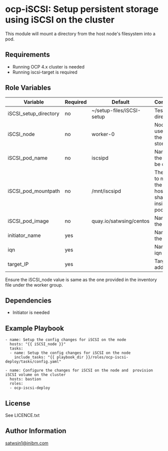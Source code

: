 ocp-iSCSI: Setup persistent storage using iSCSI on the cluster
=========
This module will mount a directory from the host node's filesystem into a pod. 

Requirements
------------
 - Running OCP 4.x cluster is needed
 - Running iscsi-target is required
 
Role Variables
--------------
| Variable                    | Required | Default                                    | Comments                                            |
|-----------------------------|----------|--------------------------------------------|-----------------------------------------------------|
| iSCSI_setup_directory | no | ~/setup-files/iSCSI-setup | Test directory |
| iSCSI_node | no | worker-0 | Node to be used for the iSCSI storage |
| iSCSI_pod_name | no | iscsipd | Name of the pod to be created |
| iSCSI_pod_mountpath | no | /mnt/iscsipd | The path to mount the hostPath share inside the pod |
| iSCSI_pod_image | no | quay.io/satwsing/centos | Name of the image |
| initiator_name | yes |  | Name of the Initiator |
| iqn | yes |  | Name of iqn |
| target_IP | yes |  | Target IP address |

Ensure the iSCSI_node value is same as the one provided in the inventory file under the worker group.

Dependencies
------------
 - Initiator is needed

Example Playbook
----------------
```
- name: Setup the config changes for iSCSI on the node
  hosts: "{{ iSCSI_node }}"
  tasks:
  - name: Setup the config changes for iSCSI on the node
    include_tasks: "{{ playbook_dir }}/roles/ocp-iscsi-deploy/tasks/config.yaml"

- name: Configure the changes for iSCSI on the node and  provision iSCSI volume on the cluster
  hosts: bastion
  roles:
  - ocp-iscsi-deploy
```

License
-------
See LICENCE.txt

Author Information
------------------
satwsin1@inibm.com
